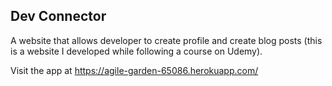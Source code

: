 ## Dev Connector
A website that allows developer to create profile and create blog posts (this is a website I developed while following a course on Udemy).

Visit the app at https://agile-garden-65086.herokuapp.com/

